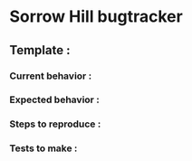 # Sorrow Hill bugtracker

## Template :

### Current behavior :

### Expected behavior :

### Steps to reproduce :

### Tests to make :
